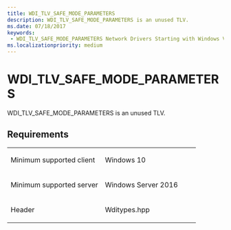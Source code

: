```yaml
---
title: WDI_TLV_SAFE_MODE_PARAMETERS
description: WDI_TLV_SAFE_MODE_PARAMETERS is an unused TLV.
ms.date: 07/18/2017
keywords:
 - WDI_TLV_SAFE_MODE_PARAMETERS Network Drivers Starting with Windows Vista
ms.localizationpriority: medium
---
```


# WDI\_TLV\_SAFE\_MODE\_PARAMETERS


WDI\_TLV\_SAFE\_MODE\_PARAMETERS is an unused TLV.

## Requirements

<table>
<colgroup>
<col width="50%" />
<col width="50%" />
</colgroup>
<tbody>
<tr class="odd">
<td><p>Minimum supported client</p></td>
<td><p>Windows 10</p></td>
</tr>
<tr class="even">
<td><p>Minimum supported server</p></td>
<td><p>Windows Server 2016</p></td>
</tr>
<tr class="odd">
<td><p>Header</p></td>
<td>Wditypes.hpp</td>
</tr>
</tbody>
</table>

 

 




